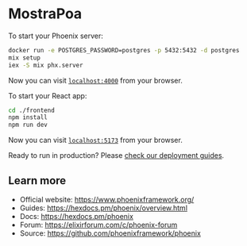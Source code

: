 # MostraPoa

To start your Phoenix server:

```bash
docker run -e POSTGRES_PASSWORD=postgres -p 5432:5432 -d postgres
mix setup
iex -S mix phx.server
```
Now you can visit [`localhost:4000`](http://localhost:4000) from your browser.

To start your React app:

```bash
cd ./frontend
npm install
npm run dev
```

Now you can visit [`localhost:5173`](http://localhost:5173) from your browser.

Ready to run in production? Please [check our deployment guides](https://hexdocs.pm/phoenix/deployment.html).

## Learn more

  * Official website: https://www.phoenixframework.org/
  * Guides: https://hexdocs.pm/phoenix/overview.html
  * Docs: https://hexdocs.pm/phoenix
  * Forum: https://elixirforum.com/c/phoenix-forum
  * Source: https://github.com/phoenixframework/phoenix
